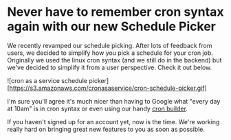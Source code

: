 # Never have to remember cron syntax again with our new Schedule Picker

We recently revamped our schedule picking. After lots of feedback from users, we decided to simplify how you pick a schedule for your cron job. Originally we used the linux cron syntax (and we still do in the backend) but we've decided to simplify it from a user perspective. Check it out below.

![cron as a service schedule picker][https://s3.amazonaws.com/cronasaservice/cron-schedule-picker.gif]

I'm sure you'll agree it's much nicer than having to Google what "every day at 10am" is in cron syntax or even using our handy [cron builder](https://www.cronasaservice.com/cron-builder/).

If you haven't signed up for an account yet, now is the time. We're working really hard on bringing great new features to you as soon as possible.

